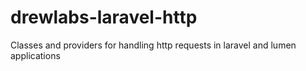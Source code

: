 # drewlabs-laravel-http
Classes and providers for handling http requests in laravel and lumen applications
